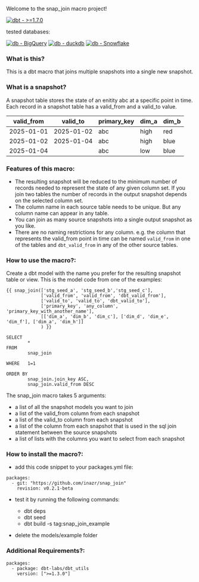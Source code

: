 Welcome to the snap_join macro project!

[![dbt - >=1.7.0](https://img.shields.io/static/v1?label=dbt&message=>%3D1.7.0&color=%23FF694B&logo=dbt)](https://getdbt.com)

tested databases:

[![db - BigQuery](https://img.shields.io/static/v1?label=db&message=BigQuery&color=%23669DF6&logo=googlebigquery)](https://cloud.google.com/bigquery)
[![db - duckdb](https://img.shields.io/static/v1?label=db&message=duckdb&color=%23FFF000&logo=duckdb)](https://motherduck.com)
[![db - Snowflake](https://img.shields.io/static/v1?label=db&message=Snowflake&color=%2329B5E8&logo=Snowflake)](https://www.snowflake.com)


### What is this?

This is a dbt macro that joins multiple snapshots into a single new snapshot.

### What is a snapshot?

A snapshot table stores the state of an enitity abc at a specific point in time. 
Each record in a snapshot table has a valid_from and a valid_to value.

| valid_from |  valid_to   |  primary_key |  dim_a |  dim_b |
| ---------- | ----------- | ------------ | ------ | ------ |
| 2025-01-01 |  2025-01-02 |  abc         |  high  |  red   |
| 2025-01-02 |  2025-01-04 |  abc         |  high  |  blue  |
| 2025-01-04 |             |  abc         |  low   |  blue  |

### Features of this macro:

- The resulting snapshot will be reduced to the minimum number of records needed to represent the state of any given column set. If you join two tables the number of records in the output snapshot depends on the selected column set.
- The column name in each source table needs to be unique. But any column name can appear in any table.
- You can join as many source snapshots into a single output snapshot as you like.
- There are no naming restrictions for any column. e.g. the column that represents the valid_from point in time can be named `valid_from` in one of the tables and `dbt_valid_from` in any of the other source tables.


### How to use the macro?:

Create a dbt model with the name you prefer for the resulting snapshot table or view.
This is the model code from one of the examples:
```
{{ snap_join(['stg_seed_a', 'stg_seed_b','stg_seed_c'],
             ['valid_from', 'valid_from', 'dbt_valid_from'],
             ['valid_to', 'valid_to', 'dbt_valid_to'],
             ['primary_key', 'any_column', 'primary_key_with_another_name'],
             [['dim_a', 'dim_b', 'dim_c'], ['dim_d', 'dim_e', 'dim_f'], ['dim_a', 'dim_h']]
             ) }}

SELECT
        *
FROM
        snap_join

WHERE   1=1

ORDER BY
        snap_join.join_key ASC,
        snap_join.valid_from DESC
 ``` 

The snap_join macro takes 5 arguments:
- a list of all the snapshot models you want to join
- a list of the valid_from column from each snapshot
- a list of the valid_to column from each snapshot
- a list of the column from each snapshot that is used in the sql join statement between the source snapshots
- a list of lists with the columns you want to select from each snapshot

### How to install the macro?:
- add this code snippet to your packages.yml file: 
```
packages:
  - git: "https://github.com/inazr/snap_join"
    revision: v0.2.1-beta
 ``` 
- test it by running the following commands:
  - dbt deps
  - dbt seed
  - dbt build -s tag:snap_join_example

- delete the models/example folder

### Additional Requirements?:
```
packages:
  - package: dbt-labs/dbt_utils
    version: [">=1.3.0"]
 ``` 
